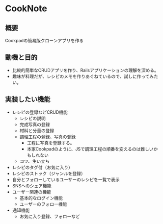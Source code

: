 # CookNote
## 概要
Cookpadの簡易版クローンアプリを作る

## 動機と目的
- 比較的簡単なCRUDアプリを作り、Railsアプリケーションの理解を深める。
- 趣味が料理だが、レシピのメモを作りあぐねているので、試しに作ってみたい。

## 実装したい機能
- レシピの登録などCRUD機能
  - レシピの説明
  - 完成写真の登録
  - 材料と分量の登録
  - 調理工程の登録、写真の登録
    - 工程に写真を登録する。
    - 本家Cookpadのように、JSで調理工程の順番を変えるのは難しいかもしれない
  - コツ、生い立ち
- レシピのタグ付（お気に入り）
- レシピのストック（ジャンルを登録）
- 自分とフォローしているユーザーのレシピを一覧で表示
- SNSへのシェア機能
- ユーザー関連の機能
  - 基本的なログイン機能
  - ユーザーのフォロー機能
- 通知機能
  - お気に入り登録、フォローなど
